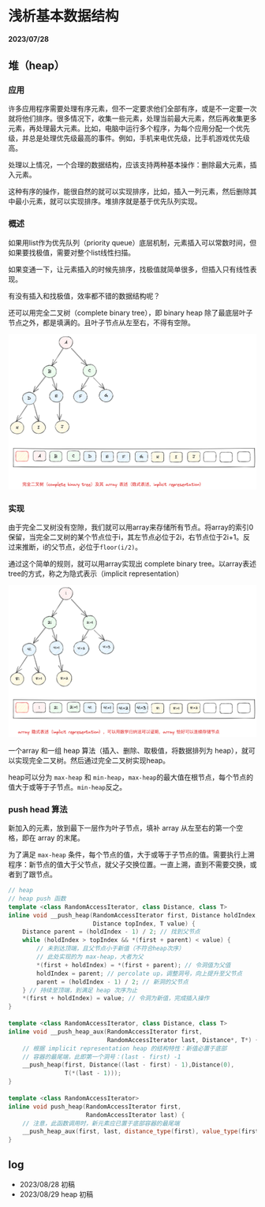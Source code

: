 # 浅析基本数据结构

#### 2023/07/28

## 堆（heap）

### 应用

许多应用程序需要处理有序元素，但不一定要求他们全部有序，或是不一定要一次就将他们排序。很多情况下，收集一些元素，处理当前最大元素，然后再收集更多元素，再处理最大元素。比如，电脑中运行多个程序，为每个应用分配一个优先级，并总是处理优先级最高的事件。例如，手机来电优先级，比手机游戏优先级高。

处理以上情况，一个合理的数据结构，应该支持两种基本操作：删除最大元素，插入元素。

这种有序的操作，能很自然的就可以实现排序，比如，插入一列元素，然后删除其中最小元素，就可以实现排序。堆排序就是基于优先队列实现。

### 概述

如果用list作为优先队列（priority queue）底层机制，元素插入可以常数时间，但如果要找极值，需要对整个list线性扫描。

如果变通一下，让元素插入的时候先排序，找极值就简单很多，但插入只有线性表现。

有没有插入和找极值，效率都不错的数据结构呢？

还可以用完全二叉树（complete binary tree），即 binary heap 除了最底层叶子节点之外，都是填满的。且叶子节点从左至右，不得有空隙。

![complete binary tree](./2023_7_28_basic_data_structures/complete_binary_tree.png)

### 实现

由于完全二叉树没有空隙，我们就可以用array来存储所有节点。将array的索引0保留，当完全二叉树的某个节点位于i，其左节点必位于2i，右节点位于2i+1。反过来推断，i的父节点，必位于`floor(i/2)`。

通过这个简单的规则，就可以用array实现出 complete binary tree。以array表述tree的方式，称之为隐式表示（implicit representation）

![complete binary tree array](./2023_7_28_basic_data_structures/complete_binary_tree_array.png)

一个array 和一组 heap 算法（插入、删除、取极值，将数据排列为 heap），就可以实现完全二叉树。然后通过完全二叉树实现heap。

heap可以分为 `max-heap` 和 `min-heap`，`max-heap`的最大值在根节点，每个节点的值大于或等于子节点。`min-heap`反之。

### push head 算法

新加入的元素，放到最下一层作为叶子节点，填补 array 从左至右的第一个空格，即在 array 的末尾。

为了满足 `max-heap` 条件，每个节点的值，大于或等于子节点的值。需要执行上溯程序：新节点的值大于父节点，就父子交换位置。一直上溯，直到不需要交换，或者到了跟节点。

``` cpp
// heap
// heap push 函数
template <class RandomAccessIterator, class Distance, class T>
inline void __push_heap(RandomAccessIterator first, Distance holdIndex,
                        Distance topIndex, T value) {
    Distance parent = (holdIndex - 1) / 2; // 找到父节点
    while (holdIndex > topIndex && *(first + parent) < value) {
        // 未到达顶端，且父节点小于新值（不符合heap次序）
        // 此处实现的为 max-heap，大者为父
        *(first + holdIndex) = *(first + parent); // 令洞值为父值
        holdIndex = parent; // percolate up，调整洞号，向上提升至父节点
        parent = (holdIndex - 1) / 2; // 新洞的父节点
    } // 持续至顶端，到满足 heap 次序为止
    *(first + holdIndex) = value; // 令洞为新值，完成插入操作
}

template <class RandomAccessIterator, class Distance, class T>
inline void __push_heap_aux(RandomAccessIterator first,
                            RandomAccessIterator last, Distance*, T*) {
    // 根据 implicit representation heap 的结构特性：新值必置于底部
    // 容器的最尾端，此即第一个洞号：(last - first) -1
    __push_heap(first, Distance((last - first) - 1),Distance(0),
                T(*(last - 1)));
}

template <class RandomAccessIterator>
inline void push_heap(RandomAccessIterator first,
                      RandomAccessIterator last) {
    // 注意，此函数调用时，新元素应已置于底部容器的最尾端
    __push_heap_aux(first, last, distance_type(first), value_type(first));
}
```

## log

- 2023/08/28 初稿
- 2023/08/29 heap 初稿
